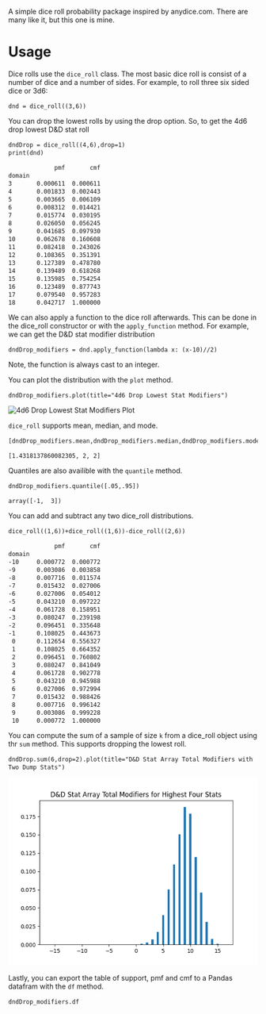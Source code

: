 A simple dice roll probability package inspired by anydice.com. There are many like it, but this one is mine.

# Usage

Dice rolls use the `dice_roll` class. The most basic dice roll is consist of a number of dice and a number of sides. For example, to roll three six sided dice or 3d6:

```
dnd = dice_roll((3,6))
```

You can drop the lowest rolls by using the drop option. So, to get the 4d6 drop lowest D&D stat roll

```
dndDrop = dice_roll((4,6),drop=1)
print(dnd)
```

```
             pmf       cmf
domain                    
3       0.000611  0.000611
4       0.001833  0.002443
5       0.003665  0.006109
6       0.008312  0.014421
7       0.015774  0.030195
8       0.026050  0.056245
9       0.041685  0.097930
10      0.062678  0.160608
11      0.082418  0.243026
12      0.108365  0.351391
13      0.127389  0.478780
14      0.139489  0.618268
15      0.135985  0.754254
16      0.123489  0.877743
17      0.079540  0.957283
18      0.042717  1.000000
```

We can also apply a function to the dice roll afterwards. This can be done in the dice_roll constructor or with the `apply_function` method. For example, we can get the D&D stat modifier distribution

```
dndDrop_modifiers = dnd.apply_function(lambda x: (x-10)//2)
```
Note, the function is always cast to an integer.

You can plot the distribution with the `plot` method.

```
dndDrop_modifiers.plot(title="4d6 Drop Lowest Stat Modifiers")
```

![4d6 Drop Lowest Stat Modifiers Plot](https://github.com/jtrainrva/dice_roller/blob/main/dndarray_modifiers.png?raw=True)

`dice_roll` supports mean, median, and mode.

```
[dndDrop_modifiers.mean,dndDrop_modifiers.median,dndDrop_modifiers.mode]
```

```
[1.4318137860082305, 2, 2]
```

Quantiles are also availible with the `quantile` method.

```
dndDrop_modifiers.quantile([.05,.95])
```

```
array([-1,  3])
```

You can add and subtract any two dice_roll distributions.

```
dice_roll((1,6))+dice_roll((1,6))-dice_roll((2,6))
```

```
             pmf       cmf
domain                    
-10     0.000772  0.000772
-9      0.003086  0.003858
-8      0.007716  0.011574
-7      0.015432  0.027006
-6      0.027006  0.054012
-5      0.043210  0.097222
-4      0.061728  0.158951
-3      0.080247  0.239198
-2      0.096451  0.335648
-1      0.108025  0.443673
 0      0.112654  0.556327
 1      0.108025  0.664352
 2      0.096451  0.760802
 3      0.080247  0.841049
 4      0.061728  0.902778
 5      0.043210  0.945988
 6      0.027006  0.972994
 7      0.015432  0.988426
 8      0.007716  0.996142
 9      0.003086  0.999228
 10     0.000772  1.000000
```

You can compute the sum of a sample of size `k` from a dice_roll object using thr `sum` method. This supports dropping the lowest roll.

```
dndDrop.sum(6,drop=2).plot(title="D&D Stat Array Total Modifiers with Two Dump Stats")
```

![D&D Stat Array Total Modifiers with Two Dump](https://github.com/jtrainrva/dice_roller/blob/main/dndarray_modifiers_dumpstats.png?raw=True)

Lastly, you can export the table of support, pmf and cmf to a Pandas datafram with the `df` method.

```
dndDrop_modifiers.df
```
